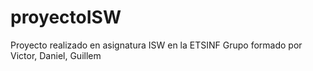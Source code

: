 # proyectoISW
Proyecto realizado en asignatura ISW en la ETSINF
Grupo formado por Victor, Daniel, Guillem
